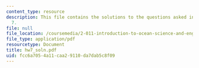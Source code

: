 ```yaml
---
content_type: resource
description: This file contains the solutions to the questions asked in the homework
  7.
file: null
file_location: /coursemedia/2-011-introduction-to-ocean-science-and-engineering-spring-2006/fcc6a7054a11caa29110da7dab5c8f09_hw7_soln.pdf
file_type: application/pdf
resourcetype: Document
title: hw7_soln.pdf
uid: fcc6a705-4a11-caa2-9110-da7dab5c8f09
---
```

